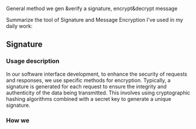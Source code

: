 General method we gen &amp;verify a signature, encrypt&amp;decrypt message

Summarize the tool of Signature and Message Encryption I've used in my daily work:

## Signature
### Usage description
In our software interface development, to enhance the security of requests and responses, 
we use specific methods for encryption. Typically, a signature is generated for each request
to ensure the integrity and authenticity of the data being transmitted. This involves using cryptographic
hashing algorithms combined with a secret key to generate a unique signature.

### How we 
